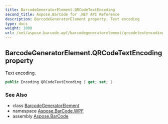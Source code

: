 ```yaml
---
title: BarcodeGeneratorElement.QRCodeTextEncoding
second_title: Aspose.BarCode for .NET API Reference
description: BarcodeGeneratorElement property. Text encoding
type: docs
weight: 1000
url: /net/aspose.barcode.wpf/barcodegeneratorelement/qrcodetextencoding/
---
```

## BarcodeGeneratorElement.QRCodeTextEncoding property

Text encoding.

```csharp
public Encoding QRCodeTextEncoding { get; set; }
```

### See Also

* class [BarcodeGeneratorElement](../)
* namespace [Aspose.BarCode.WPF](../../barcodegeneratorelement/)
* assembly [Aspose.BarCode](../../../)


